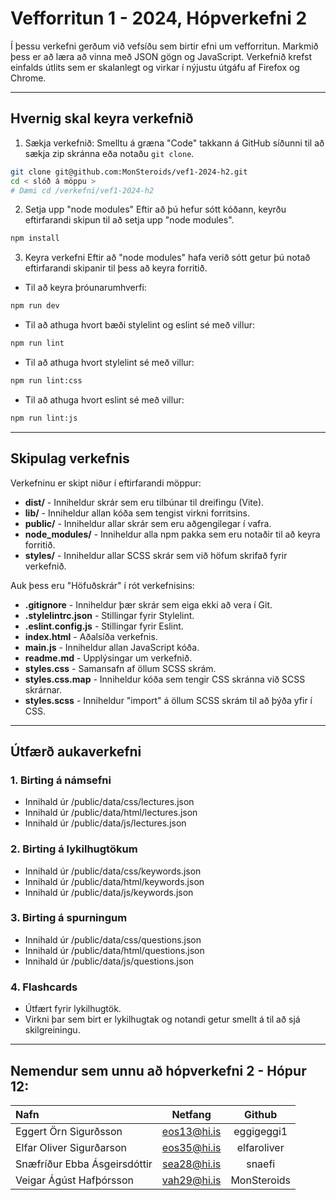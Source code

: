 # Vefforritun 1 - 2024, Hópverkefni 2

Í þessu verkefni gerðum við vefsíðu sem birtir efni um vefforritun.
Markmið þess er að læra að vinna með JSON gögn og JavaScript.
Verkefnið krefst einfalds útlits sem er skalanlegt og virkar í nýjustu
útgáfu af Firefox og Chrome.

---

## Hvernig skal keyra verkefnið

1. Sækja verkefnið:
Smelltu á græna "Code" takkann á GitHub síðunni til að sækja zip skránna eða
 notaðu `git clone`.

```bash
git clone git@github.com:MonSteroids/vef1-2024-h2.git
cd < slóð á möppu >
# Dæmi cd /verkefni/vef1-2024-h2
```

2. Setja upp "node modules"
Eftir að þú hefur sótt kóðann, keyrðu eftirfarandi skipun til að setja upp "node modules".

```bash
npm install
```

3. Keyra verkefni
Eftir að "node modules" hafa verið sótt getur þú notað eftirfarandi skipanir til þess
að keyra forritið.

- Til að keyra þróunarumhverfi:
```bash
npm run dev
```

- Til að athuga hvort bæði stylelint og eslint sé með villur:
```bash
npm run lint
```

- Til að athuga hvort stylelint sé með villur:
```bash
npm run lint:css
```

- Til að athuga hvort eslint sé með villur:
```bash
npm run lint:js
```

---

## Skipulag verkefnis
Verkefninu er skipt niður í eftirfarandi möppur:

- **dist/** - Inniheldur skrár sem eru tilbúnar til dreifingu (Vite).
- **lib/** - Inniheldur allan kóða sem tengist virkni forritsins.
- **public/** - Inniheldur allar skrár sem eru aðgengilegar í vafra.
- **node_modules/** - Inniheldur alla npm pakka sem eru notaðir til að keyra forritið.
- **styles/** - Inniheldur allar SCSS skrár sem við höfum skrifað fyrir verkefnið.

Auk þess eru "Höfuðskrár" í rót verkefnisins:
- **.gitignore** - Inniheldur þær skrár sem eiga ekki að vera í Git.
- **.stylelintrc.json** - Stillingar fyrir Stylelint.
- **.eslint.config.js** - Stillingar fyrir Eslint.
- **index.html** - Aðalsíða verkefnis.
- **main.js** - Inniheldur allan JavaScript kóða.
- **readme.md** - Upplýsingar um verkefnið.
- **styles.css** - Samansafn af öllum SCSS skrám.
- **styles.css.map** - Inniheldur kóða sem tengir CSS skránna við SCSS skrárnar.
- **styles.scss** - Inniheldur "import" á öllum SCSS skrám til að þýða yfir í CSS.

---

## Útfærð aukaverkefni
### 1. Birting á námsefni
  - Innihald úr /public/data/css/lectures.json
  - Innihald úr /public/data/html/lectures.json
  - Innihald úr /public/data/js/lectures.json

### 2. Birting á lykilhugtökum
  - Innihald úr /public/data/css/keywords.json
  - Innihald úr /public/data/html/keywords.json
  - Innihald úr /public/data/js/keywords.json

### 3. Birting á spurningum
  - Innihald úr /public/data/css/questions.json
  - Innihald úr /public/data/html/questions.json
  - Innihald úr /public/data/js/questions.json

### 4. Flashcards
  - Útfært fyrir lykilhugtök.
  - Virkni þar sem birt er lykilhugtak og notandi getur smellt á til að sjá skilgreiningu.

---

## Nemendur sem unnu að hópverkefni 2 - Hópur 12:

|  Nafn                        | Netfang         | Github       |
| :--------------------------- | :-------------: | :----------: |
| Eggert Örn Sigurðsson        | eos13@hi.is     | eggigeggi1   |
| Elfar Oliver Sigurðarson     | eos35@hi.is     | elfaroliver  |
| Snæfríður Ebba Ásgeirsdóttir | sea28@hi.is     | snaefi       |
| Veigar Ágúst Hafþórsson      | vah29@hi.is     | MonSteroids  |